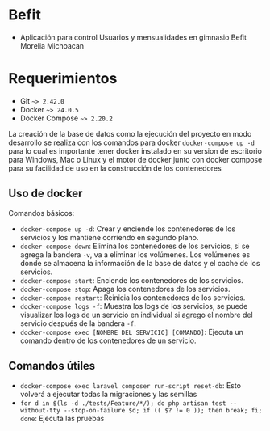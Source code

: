 # Befit

- Aplicación para control Usuarios y mensualidades en gimnasio Befit Morelia Michoacan

# Requerimientos

- Git `~> 2.42.0`
- Docker `~> 24.0.5`
- Docker Compose `~> 2.20.2`

La creación de la base de datos como la ejecución del proyecto en modo desarrollo se realiza con los comandos para docker `docker-compose up -d` para lo cual es importante tener docker instalado en su version de escritorio para Windows, Mac o Linux y el motor de docker junto con docker compose para su facilidad de uso en la construcción de los contenedores

## Uso de docker

Comandos básicos:

- `docker-compose up -d`: Crear y enciende los contenedores de los servicios y los mantiene corriendo en segundo plano.
- `docker-compose down`: Elimina los contenedores de los servicios, si se agrega la bandera `-v`, va a eliminar los volúmenes. Los volúmenes es donde se almacena la información de la base de datos y el cache de los servicios.
- `docker-compose start`: Enciende los contenedores de los servicios.
- `docker-compose stop`: Apaga los contenedores de los servicios.
- `docker-compose restart`: Reinicia los contenedores de los servicios.
- `docker-compose logs -f`: Muestra los logs de los servicios, se puede visualizar los logs de un servicio en individual si agrego el nombre del servicio después de la bandera `-f`.
- `docker-compose exec [NOMBRE DEL SERVICIO] [COMANDO]`: Ejecuta un comando dentro de los contenedores de un servicio.

## Comandos útiles

- `docker-compose exec laravel composer run-script reset-db`: Esto volverá a ejecutar todas la migraciones y las semillas
- `for d in $(ls -d ./tests/Feature/*/); do php artisan test --without-tty --stop-on-failure $d; if (( $? != 0 )); then break; fi; done`: Ejecuta las pruebas
